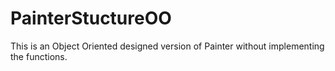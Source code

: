 # PainterStuctureOO
This is an Object Oriented designed version of Painter without implementing the functions.
